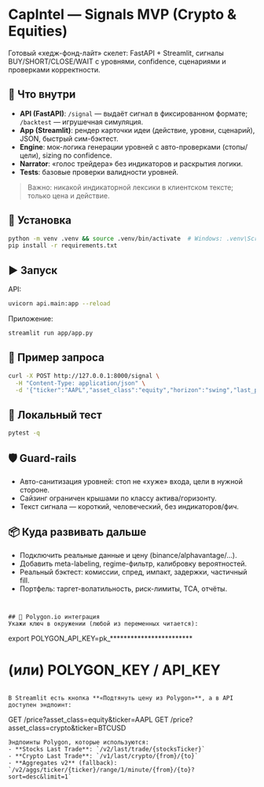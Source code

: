 
# CapIntel — Signals MVP (Crypto & Equities)

Готовый «хедж-фонд-лайт» скелет: FastAPI + Streamlit, сигналы BUY/SHORT/CLOSE/WAIT с уровнями, confidence, сценариями и проверками корректности.

## 🚀 Что внутри
- **API (FastAPI)**: `/signal` — выдаёт сигнал в фиксированном формате; `/backtest` — игрушечная симуляция.
- **App (Streamlit)**: рендер карточки идеи (действие, уровни, сценарий), JSON, быстрый сим-бэктест.
- **Engine**: мок-логика генерации уровней с авто-проверками (стопы/цели), sizing по confidence.
- **Narrator**: «голос трейдера» без индикаторов и раскрытия логики.
- **Tests**: базовые проверки валидности уровней.

> Важно: никакой индикаторной лексики в клиентском тексте; только цена и действие.

## 🧩 Установка
```bash
python -m venv .venv && source .venv/bin/activate  # Windows: .venv\Scripts\activate
pip install -r requirements.txt
```

## ▶️ Запуск
API:
```bash
uvicorn api.main:app --reload
```

Приложение:
```bash
streamlit run app/app.py
```

## 🔌 Пример запроса
```bash
curl -X POST http://127.0.0.1:8000/signal \
  -H "Content-Type: application/json" \
  -d '{"ticker":"AAPL","asset_class":"equity","horizon":"swing","last_price":230.0}'
```

## 🧪 Локальный тест
```bash
pytest -q
```

## 🛡️ Guard-rails
- Авто-санитизация уровней: стоп не «хуже» входа, цели в нужной стороне.
- Сайзинг ограничен крышами по классу актива/горизонту.
- Текст сигнала — короткий, человеческий, без индикаторов/фич.

## 📦 Куда развивать дальше
- Подключить реальные данные и цену (binance/alphavantage/…).
- Добавить meta-labeling, regime-фильтр, калибровку вероятностей.
- Реальный бэктест: комиссии, спред, импакт, задержки, частичный fill.
- Портфель: таргет-волатильность, риск-лимиты, TCA, отчёты.
```


## 🔑 Polygon.io интеграция
Укажи ключ в окружении (любой из переменных читается):
```
export POLYGON_API_KEY=pk_************************
# (или) POLYGON_KEY / API_KEY
```

В Streamlit есть кнопка **«Подтянуть цену из Polygon»**, а в API доступен эндпоинт:
```
GET /price?asset_class=equity&ticker=AAPL
GET /price?asset_class=crypto&ticker=BTCUSD
```
Эндпоинты Polygon, которые используются:
- **Stocks Last Trade**: `/v2/last/trade/{stocksTicker}`  
- **Crypto Last Trade**: `/v1/last/crypto/{from}/{to}`  
- **Aggregates v2** (fallback): `/v2/aggs/ticker/{ticker}/range/1/minute/{from}/{to}?sort=desc&limit=1`
